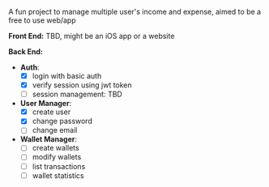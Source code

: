 A fun project to manage multiple user's income and expense, aimed to be a free to use web/app

**Front End:** TBD, might be an iOS app or a website

**Back End:** 
* **Auth**:
  - [x] login with basic auth
  - [x] verify session using jwt token
  - [ ] session management: TBD
* **User Manager**:
  - [x] create user
  - [x] change password
  - [ ] change email
* **Wallet Manager**:
  - [ ] create wallets
  - [ ] modify wallets
  - [ ] list transactions
  - [ ] wallet statistics
